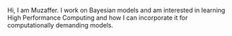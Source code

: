 Hi, I am Muzaffer. I work on Bayesian models and am interested in learning High Performance Computing and how I can incorporate it for computationally demanding models.
